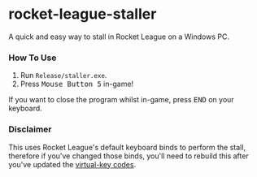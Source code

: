 # rocket-league-staller

A quick and easy way to stall in Rocket League on a Windows PC.

### How To Use

1. Run `Release/staller.exe`.
2. Press <kbd>Mouse Button 5</kbd> in-game!

If you want to close the program whilst in-game, press <kbd>END</kbd> on your keyboard.

### Disclaimer

This uses Rocket League's default keyboard binds to perform the stall, therefore if you've changed those binds, you'll need to rebuild this after you've updated the [virtual-key codes](https://docs.microsoft.com/en-us/windows/win32/inputdev/virtual-key-codes).
